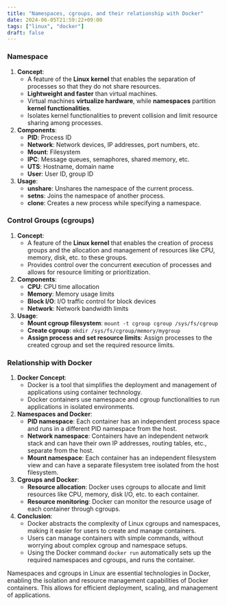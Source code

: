 ```yaml
---
title: "Namespaces, cgroups, and their relationship with Docker"
date: 2024-06-05T21:59:22+09:00
tags: ["linux", "docker"]
draft: false
---
```


### Namespace

1. **Concept**:
    - A feature of the **Linux kernel** that enables the separation of processes so that they do not share resources.
    - **Lightweight and faster** than virtual machines.
    - Virtual machines **virtualize hardware**, while **namespaces** partition **kernel functionalities**.
    - Isolates kernel functionalities to prevent collision and limit resource sharing among processes.
2. **Components**:
    - **PID**: Process ID
    - **Network**: Network devices, IP addresses, port numbers, etc.
    - **Mount**: Filesystem
    - **IPC**: Message queues, semaphores, shared memory, etc.
    - **UTS**: Hostname, domain name
    - **User**: User ID, group ID
3. **Usage**:
    - **unshare**: Unshares the namespace of the current process.
    - **setns**: Joins the namespace of another process.
    - **clone**: Creates a new process while specifying a namespace.

### Control Groups (cgroups)

1. **Concept**:
    - A feature of the **Linux kernel** that enables the creation of process groups and the allocation and management of resources like CPU, memory, disk, etc. to these groups.
    - Provides control over the concurrent execution of processes and allows for resource limiting or prioritization.
2. **Components**:
    - **CPU**: CPU time allocation
    - **Memory**: Memory usage limits
    - **Block I/O**: I/O traffic control for block devices
    - **Network**: Network bandwidth limits
3. **Usage**:
    - **Mount cgroup filesystem**: `mount -t cgroup cgroup /sys/fs/cgroup`
    - **Create cgroup**: `mkdir /sys/fs/cgroup/memory/mygroup`
    - **Assign process and set resource limits**: Assign processes to the created cgroup and set the required resource limits.

### Relationship with Docker

1. **Docker Concept**:
    - Docker is a tool that simplifies the deployment and management of applications using container technology.
    - Docker containers use namespace and cgroup functionalities to run applications in isolated environments.
2. **Namespaces and Docker**:
    - **PID namespace**: Each container has an independent process space and runs in a different PID namespace from the host.
    - **Network namespace**: Containers have an independent network stack and can have their own IP addresses, routing tables, etc., separate from the host.
    - **Mount namespace**: Each container has an independent filesystem view and can have a separate filesystem tree isolated from the host filesystem.
3. **Cgroups and Docker**:
    - **Resource allocation**: Docker uses cgroups to allocate and limit resources like CPU, memory, disk I/O, etc. to each container.
    - **Resource monitoring**: Docker can monitor the resource usage of each container through cgroups.
4. **Conclusion**:
    - Docker abstracts the complexity of Linux cgroups and namespaces, making it easier for users to create and manage containers.
    - Users can manage containers with simple commands, without worrying about complex cgroup and namespace setups.
    - Using the Docker command `docker run` automatically sets up the required namespaces and cgroups, and runs the container.

Namespaces and cgroups in Linux are essential technologies in Docker, enabling the isolation and resource management capabilities of Docker containers. This allows for efficient deployment, scaling, and management of applications.
